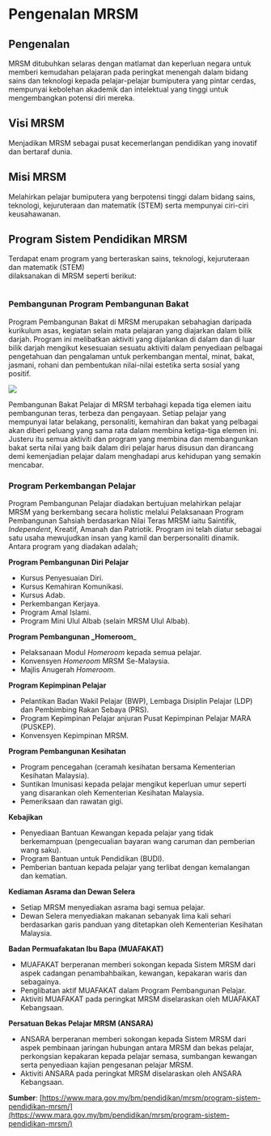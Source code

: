 # Pengenalan MRSM

## Pengenalan

MRSM ditubuhkan selaras dengan matlamat dan keperluan negara untuk memberi kemudahan pelajaran pada peringkat menengah dalam bidang sains dan teknologi kepada pelajar-pelajar bumiputera yang pintar cerdas, mempunyai kebolehan akademik dan intelektual yang tinggi untuk mengembangkan potensi diri mereka.

## **Visi MRSM**

Menjadikan MRSM sebagai pusat kecemerlangan pendidikan yang inovatif dan bertaraf dunia.

## **Misi MRSM**

Melahirkan pelajar bumiputera yang berpotensi tinggi dalam bidang sains, teknologi, kejuruteraan dan matematik (STEM) serta mempunyai ciri-ciri keusahawanan.

## Program Sistem Pendidikan MRSM

Terdapat enam program yang berteraskan sains, teknologi, kejuruteraan dan matematik (STEM)\
dilaksanakan di MRSM seperti berikut:

<figure><img src="https://mara.b-cdn.net/wp-content/uploads/2021/05/Program29521.jpg.webp" alt=""><figcaption></figcaption></figure>

### Pembangunan Program Pembangunan Bakat

Program Pembangunan Bakat di MRSM merupakan sebahagian daripada kurikulum asas, kegiatan selain mata pelajaran yang diajarkan dalam bilik darjah. Program ini melibatkan aktiviti yang dijalankan di dalam dan di luar bilik darjah mengikut kesesuaian sesuatu aktiviti dalam penyediaan pelbagai pengetahuan dan pengalaman untuk perkembangan mental, minat, bakat, jasmani, rohani dan pembentukan nilai-nilai estetika serta sosial yang positif.

![](https://mara.b-cdn.net/wp-content/uploads/2019/07/mrsm-info-grafik-2.png)

Pembangunan Bakat Pelajar di MRSM terbahagi kepada tiga elemen iaitu pembangunan teras, terbeza dan pengayaan. Setiap pelajar yang mempunyai latar belakang, personaliti, kemahiran dan bakat yang pelbagai akan diberi peluang yang sama rata dalam membina ketiga-tiga elemen ini. Justeru itu semua aktiviti dan program yang membina dan membangunkan bakat serta nilai yang baik dalam diri pelajar harus disusun dan dirancang demi kemenjadian pelajar dalam menghadapi arus kehidupan yang semakin mencabar.

### Program Perkembangan Pelajar

Program Pembangunan Pelajar diadakan bertujuan melahirkan pelajar MRSM yang berkembang secara holistic melalui Pelaksanaan Program Pembangunan Sahsiah berdasarkan Nilai Teras MRSM iaitu Saintifik, _Independent_, Kreatif, Amanah dan Patriotik. Program ini telah diatur sebagai satu usaha mewujudkan insan yang kamil dan berpersonaliti dinamik. Antara program yang diadakan adalah;

**Program Pembangunan Diri Pelajar**

* Kursus Penyesuaian Diri.
* Kursus Kemahiran Komunikasi.
* Kursus Adab.
* Perkembangan Kerjaya.
* Program Amal Islami.
* Program Mini Ulul Albab (selain MRSM Ulul Albab).

**Program Pembangunan \_Homeroom**\_

* Pelaksanaan Modul _Homeroom_ kepada semua pelajar.
* Konvensyen _Homeroom_ MRSM Se-Malaysia.
* Majlis Anugerah _Homeroom._

**Program Kepimpinan Pelajar**

* Pelantikan Badan Wakil Pelajar (BWP), Lembaga Disiplin Pelajar (LDP) dan Pembimbing Rakan Sebaya (PRS).
* Program Kepimpinan Pelajar anjuran Pusat Kepimpinan Pelajar MARA (PUSKEP).
* Konvensyen Kepimpinan MRSM.

**Program Pembangunan Kesihatan**

* Program pencegahan (ceramah kesihatan bersama Kementerian Kesihatan Malaysia).
* Suntikan Imunisasi kepada pelajar mengikut keperluan umur seperti yang disarankan oleh Kementerian Kesihatan Malaysia.
* Pemeriksaan dan rawatan gigi.

**Kebajikan**

* Penyediaan Bantuan Kewangan kepada pelajar yang tidak berkemampuan (pengecualian bayaran wang caruman dan pemberian wang saku).
* Program Bantuan untuk Pendidikan (BUDI).
* Pemberian bantuan kepada pelajar yang terlibat dengan kemalangan dan kematian.

**Kediaman Asrama dan Dewan Selera**

* Setiap MRSM menyediakan asrama bagi semua pelajar.
* Dewan Selera menyediakan makanan sebanyak lima kali sehari berdasarkan garis panduan yang ditetapkan oleh Kementerian Kesihatan Malaysia.

**Badan Permuafakatan Ibu Bapa (MUAFAKAT)**

* MUAFAKAT berperanan memberi sokongan kepada Sistem MRSM dari aspek cadangan penambahbaikan, kewangan, kepakaran waris dan sebagainya.
* Penglibatan aktif MUAFAKAT dalam Program Pembangunan Pelajar.
* Aktiviti MUAFAKAT pada peringkat MRSM diselaraskan oleh MUAFAKAT Kebangsaan.

**Persatuan Bekas Pelajar MRSM (ANSARA)**

* ANSARA berperanan memberi sokongan kepada Sistem MRSM dari aspek pembinaan jaringan hubungan antara MRSM dan bekas pelajar, perkongsian kepakaran kepada pelajar semasa, sumbangan kewangan serta penyediaan kajian pengesanan pelajar MRSM.
* Aktiviti ANSARA pada peringkat MRSM diselaraskan oleh ANSARA Kebangsaan.

**Sumber**: [https://www.mara.gov.my/bm/pendidikan/mrsm/program-sistem-pendidikan-mrsm/](https://www.mara.gov.my/bm/pendidikan/mrsm/program-sistem-pendidikan-mrsm/)
